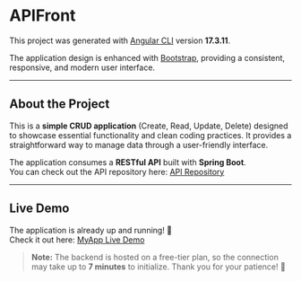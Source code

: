 # APIFront

This project was generated with [Angular CLI](https://github.com/angular/angular-cli) version **17.3.11**.

The application design is enhanced with  [Bootstrap](https://getbootstrap.com/), providing a consistent, responsive, and modern user interface.

---

## About the Project
This is a **simple CRUD application** (Create, Read, Update, Delete) designed to showcase essential functionality and clean coding practices. It provides a straightforward way to manage data through a user-friendly interface.

The application consumes a **RESTful API** built with **Spring Boot**.  
You can check out the API repository here: [API Repository](https://github.com/example/api-repo)

---

## Live Demo
The application is already up and running! 🚀  
Check it out here: [MyApp Live Demo](https://example.com/myapp)

> **Note:** The backend is hosted on a free-tier plan, so the connection may take up to **7 minutes** to initialize. Thank you for your patience! 🙏
